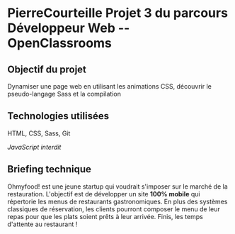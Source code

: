 # PierreCourteille Projet 3 du parcours Développeur Web -- OpenClassrooms

## Objectif du projet

Dynamiser une page web en utilisant les animations CSS, découvrir le pseudo-langage Sass et la compilation

## Technologies utilisées

HTML, CSS, Sass, Git

*JavaScript interdit*

## Briefing technique

Ohmyfood! est une jeune startup qui voudrait s'imposer sur le marché de la restauration. L'objectif est de développer un site **100% mobile** qui répertorie les menus de restaurants gastronomiques. En plus des systèmes classiques de réservation, les clients pourront composer le menu de leur repas pour que les plats soient prêts à leur arrivée. Finis, les temps d'attente au restaurant !
